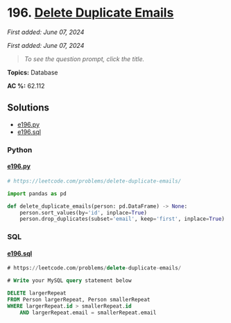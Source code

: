 # 196. [Delete Duplicate Emails](<https://leetcode.com/problems/delete-duplicate-emails>)

*First added: June 07, 2024*

*First added: June 07, 2024*


> *To see the question prompt, click the title.*

**Topics:** Database

**AC %:** 62.112


## Solutions

- [e196.py](<../my-submissions/e196.py>)
- [e196.sql](<../my-submissions/e196.sql>)
### Python
#### [e196.py](<../my-submissions/e196.py>)
```Python
# https://leetcode.com/problems/delete-duplicate-emails/

import pandas as pd

def delete_duplicate_emails(person: pd.DataFrame) -> None:
    person.sort_values(by='id', inplace=True)
    person.drop_duplicates(subset='email', keep='first', inplace=True)

```

### SQL
#### [e196.sql](<../my-submissions/e196.sql>)
```SQL
# https://leetcode.com/problems/delete-duplicate-emails/

# Write your MySQL query statement below

DELETE largerRepeat 
FROM Person largerRepeat, Person smallerRepeat 
WHERE largerRepeat.id > smallerRepeat.id 
    AND largerRepeat.email = smallerRepeat.email
```

